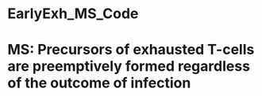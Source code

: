 # EarlyExh_MS_Code
# MS: Precursors of exhausted T-cells are preemptively formed regardless of the outcome of infection
